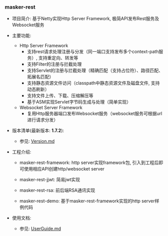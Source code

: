 
### masker-rest

- 项目简介: 基于Netty实现Http Server Framework, 极简API发布Rest服务及Websocket服务

- 主要功能: 
   - Http Server Framework
      - 支持rest请求处理注册与分发（同一端口支持发布多个context-path服务）, 支持重定向、转发等
      - 支持Filter的注册与拦截处理
      - 支持Servlet的注册与拦截处理（精确匹配（支持占位符）、路径匹配、拓展名匹配）
      - 支持静态资源文件访问（classpath中静态资源文件及磁盘文件, 支持动态刷新）
      - 支持文件上传、下载、压缩解压等
      - 基于ASM实现Servlet字节码生成与处理（简单实现）
   - Websocket Server Framework
      - 复用Http服务器端口发布Websocket服务（websocket服务可根据url进行请求分发）

- 版本清单(最新版本: <b>1.7.2</b>): 

   - 参见: [Version.md][0]

- 工程介绍: 

   - masker-rest-framework: http server实现framework包, 引入到工程后即可使用相应API创建http/websocket server

   - masker-rest-jjwt: 简易jwt实现

   - masker-rest-rsa: 前后端RSA通讯实现

   - masker-rest-demo: 基于masker-rest-framework实现的http server样例代码

- 使用文档: 

   - 参见: [UserGuide.md][1]

[0]: ./docs/Version.md
[1]: ./docs/UserGuide.md
